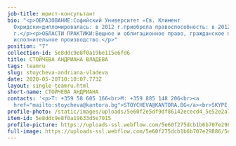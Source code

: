 ```yaml
---
job-title: юрист-консультант
bio: "<p>ОБРАЗОВАНИЕ:Софийский Университет «Св. Климент
  Охридски»дипломировалась: в 2012 г.приобрела правоспособность: в 2012
  г.</p><p>ОБЛАСТИ ПРАКТИКИ:Вещное и облигационное право, гражданское право,
  исполнительное производство.</p>"
position: "7"
collection-id: 5e8ddc9e8f0a19be115e6fd6
title: СТОЙЧЕВА АНДРИАНА ВЛАДЕВА
tags: teamru
slug: stoycheva-andriana-vladeva
date: 2020-05-20T10:10:07.773Z
layout: single-teamru.html
short-name: СТОЙЧЕВА АНДРИАНА
contacts: '<p>T: +359 58 605 166<br>M: +359 885 148 206<br><a
  href="mailto:stoycheva@kantora.bg">STOYCHEVA@KANTORA.BG</a><br>SKYPE:&nbsp;ADVOKAT_ANDRIANA_STOYCHEVA</p>'
profile-photo: /static/images/uploads/5e60f2e5df9df86142ececd4_5e52e2a7258ffe5b038cc7e8_5ca3916f7553532387f8a497_stoycheva_small.jpeg
item-id: 5e8ddc9e8f0a19633d5e7015
profile-picture: https://uploads-ssl.webflow.com/5e60f275dcb1b6b707e29886/5e60f2e5df9df86142ececd4_5e52e2a7258ffe5b038cc7e8_5ca3916f7553532387f8a497_Stoycheva_Small.jpeg
full-image: https://uploads-ssl.webflow.com/5e60f275dcb1b6b707e29886/5e60f2e5df9df81a21ececd3_5e52e2a7258ffeab818cc7e9_5ca39176bd0509f6d40eb797_Stoycheva.jpeg
---
```

